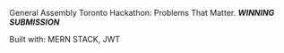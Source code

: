 General Assembly Toronto Hackathon: Problems That Matter.  ***WINNING SUBMISSION***

Built with: MERN STACK, JWT
